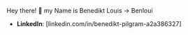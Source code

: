 Hey there! 👋 my Name is Benedikt Louis -> Benloui
-  **LinkedIn**: [linkedin.com/in/benedikt-pilgram-a2a386327]
